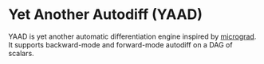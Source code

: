 # Yet Another Autodiff (YAAD)

YAAD is yet another automatic differentiation engine inspired by [micrograd](https://github.com/karpathy/micrograd). It supports backward-mode and forward-mode autodiff on a DAG of scalars.
